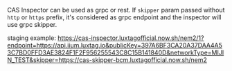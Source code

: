 CAS Inspector can be used as grpc or rest. If `skipper` param passed without `http` or `https` prefix, it's considered as grpc endpoint and the inspector will use grpc skipper.

staging example:
https://cas-inspector.luxtagofficial.now.sh/nem2/1?endpoint=https://api.iium.luxtag.io&publicKey=397A6BF3CA20A37DAA4A53C7BD0FFD3AE3824F1F2F956255543C8C15B141840D&networkType=MIJIN_TEST&skipper=https://cas-skipper-bcm.luxtagofficial.now.sh/nem2
